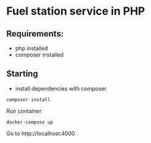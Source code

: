 # Fuel station service in PHP

## Requirements:
- php installed
- composer installed

## Starting
- install dependencies with composer
```
composer install
```
Run container
```
docker-compose up
```
Go to http://localhost:4000